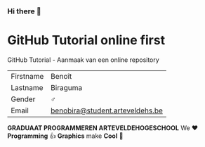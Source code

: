 ### Hi there 👋

<!--
**pgm-benobira/pgm-benobira** is a ✨ _special_ ✨ repository because its `README.md` (this file) appears on your GitHub profile.

Here are some ideas to get you started:

- 🔭 I’m currently working on ...
- 🌱 I’m currently learning ...
- 👯 I’m looking to collaborate on ...
- 🤔 I’m looking for help with ...
- 💬 Ask me about ...
- 📫 How to reach me: ...
- 😄 Pronouns: ...
- ⚡ Fun fact: ...
-->

# GitHub Tutorial online first

GitHub Tutorial - Aanmaak van een online repository

|           |                                |
| --------- | ------------------------------ |
| Firstname | Benoît                         |
| Lastname  | Biraguma                       |
| Gender    | :male_sign:                    |
| Email     | benobira@student.arteveldehs.be|

**GRADUAAT PROGRAMMEREN ARTEVELDEHOGESCHOOL**
We :heart: **Programming** :thumbsup: **Graphics** make **Cool** :poop: